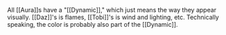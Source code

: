 All [[Aura]]s have a "[[Dynamic]]," which just means the way they appear visually. [[Daz]]'s is flames, [[Tobi]]'s is wind and lighting, etc. Technically speaking, the color is probably also part of the [[Dynamic]].